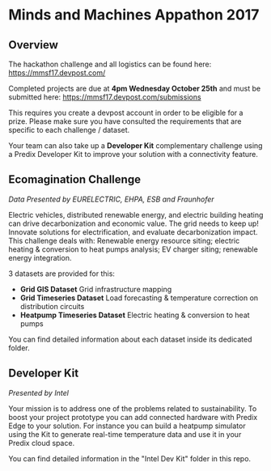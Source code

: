 # Minds and Machines Appathon 2017

## Overview
The hackathon challenge and all logistics can be found here: https://mmsf17.devpost.com/

Completed projects are due at **4pm Wednesday October 25th** and must be submitted here: https://mmsf17.devpost.com/submissions 

This requires you create a devpost account in order to be eligible for a prize. Please make sure you have consulted the requirements that are specific to each challenge / dataset.

Your team can also take up a **Developer Kit** complementary challenge using a Predix Developer Kit to improve your solution with a connectivity feature.

## Ecomagination Challenge

*Data Presented by EURELECTRIC, EHPA, ESB and Fraunhofer*

Electric vehicles, distributed renewable energy, and electric building heating can drive decarbonization and economic value.  The grid needs to keep up!  Innovate solutions for electrification, and evaluate decarbonization impact. This challenge deals with: Renewable energy resource siting; electric heating & conversion to heat pumps analysis; EV charger siting; renewable energy integration.

3 datasets are provided for this:

- **Grid GIS Dataset** Grid infrastructure mapping
- **Grid Timeseries Dataset** Load forecasting & temperature correction on distribution circuits
- **Heatpump Timeseries Dataset** Electric heating & conversion to heat pumps

You can find detailed information about each dataset inside its dedicated folder.


## Developer Kit

*Presented by Intel*

Your mission is to address one of the problems related to sustainability. To boost your project prototype you can add connected hardware with Predix Edge to your solution. For instance you can build a heatpump simulator using the Kit to generate real-time temperature data and use it in your Predix cloud space.

You can find detailed information in the "Intel Dev Kit" folder in this repo.

